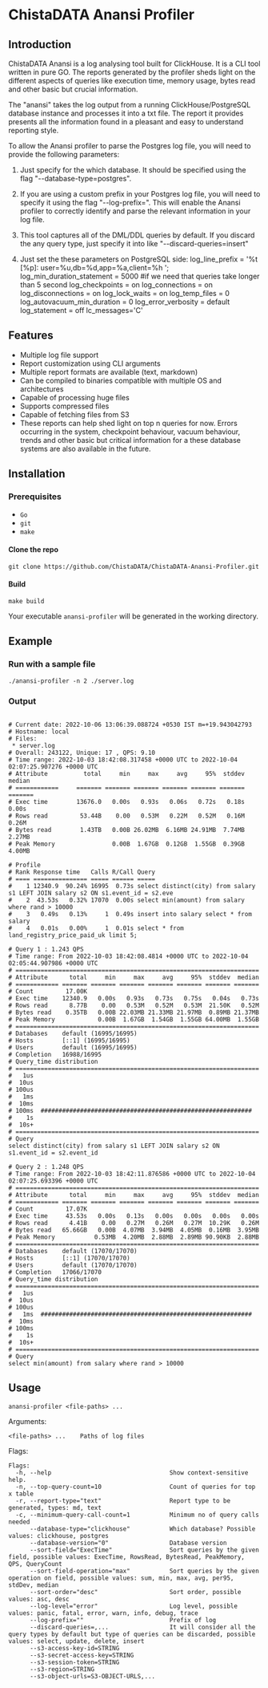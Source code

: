 # ChistaDATA Anansi Profiler

## Introduction

ChistaDATA Anansi is a log analysing tool built for ClickHouse.
It is a CLI tool written in pure GO.
The reports generated by the profiler sheds light on the different aspects of queries
like execution time, memory usage, bytes read and other basic but crucial information.

The "anansi" takes the log output from a running ClickHouse/PostgreSQL database instance and processes it into a txt file. The report it provides presents all the information found in a pleasant and easy to understand reporting style.

To allow the Anansi profiler to parse the Postgres log file, you will need to provide the following parameters:

1. Just specify for the which database. It should be specified using the flag "--database-type=postgres".

2. If you are using a custom prefix in your Postgres log file, you will need to specify it using the flag "--log-prefix=<YOUR PREFIX>". This will enable the Anansi profiler to correctly identify and parse the relevant information in your log file.

3. This tool captures all of the DML/DDL queries by default. If you discard the any query type, just specify it into like "--discard-queries=insert"

4. Just set the these parameters on PostgreSQL side:
log_line_prefix = '%t [%p]: user=%u,db=%d,app=%a,client=%h ';
log_min_duration_statement = 5000 #if we need that queries take longer than 5 second
log_checkpoints = on
log_connections = on
log_disconnections = on
log_lock_waits = on
log_temp_files = 0
log_autovacuum_min_duration = 0
log_error_verbosity = default
log_statement = off
lc_messages='C'

## Features

* Multiple log file support
* Report customization using CLI arguments
* Multiple report formats are available (text, markdown)
* Can be compiled to binaries compatible with multiple OS and architectures
* Capable of processing huge files
* Supports compressed files
* Capable of fetching files from S3
* These reports can help shed light on top n queries for now. Errors occurring in the system, checkpoint behaviour, vacuum behaviour, trends and other basic but critical information for a these database systems are also available in the future.

## Installation

### Prerequisites

* `Go`
* `git`
* `make`

#### Clone the repo

```shell
git clone https://github.com/ChistaDATA/ChistaDATA-Anansi-Profiler.git
```

#### Build

```shell
make build
```

Your executable `anansi-profiler` will be generated in the working directory.

## Example

### Run with a sample file

```shell
./anansi-profiler -n 2 ./server.log
```

### Output

```shell

# Current date: 2022-10-06 13:06:39.088724 +0530 IST m=+19.943042793
# Hostname: local
# Files:
 * server.log
# Overall: 243122, Unique: 17 , QPS: 9.10
# Time range: 2022-10-03 18:42:08.317458 +0000 UTC to 2022-10-04 02:07:25.907276 +0000 UTC
# Attribute          total     min     max     avg     95%  stddev  median
# ============     ======= ======= ======= ======= ======= ======= =======
# Exec time        13676.0   0.00s   0.93s   0.06s   0.72s   0.18s   0.00s
# Rows read         53.44B    0.00   0.53M   0.22M   0.52M   0.16M   0.26M
# Bytes read        1.43TB   0.00B 26.02MB  6.16MB 24.91MB  7.74MB  2.27MB
# Peak Memory                0.00B  1.67GB  0.12GB  1.55GB  0.39GB  4.00MB

# Profile
# Rank Response time   Calls R/Call Query
# ==== =============== ===== ====== =====
#    1 12340.9  90.24% 16995  0.73s select distinct(city) from salary s1 LEFT JOIN salary s2 ON s1.event_id = s2.eve
#    2  43.53s   0.32% 17070  0.00s select min(amount) from salary where rand > 10000
#    3   0.49s   0.13%     1  0.49s insert into salary select * from salary
#    4   0.01s   0.00%     1  0.01s select * from land_registry_price_paid_uk limit 5;

# Query 1 : 1.243 QPS
# Time range: From 2022-10-03 18:42:08.4814 +0000 UTC to 2022-10-04 02:05:44.907986 +0000 UTC
# ====================================================================
# Attribute      total     min     max     avg     95%  stddev  median
# ============ ======= ======= ======= ======= ======= ======= =======
# Count         17.00K 
# Exec time    12340.9   0.00s   0.93s   0.73s   0.75s   0.04s   0.73s
# Rows read      8.77B    0.00   0.53M   0.52M   0.53M  21.50K   0.52M
# Bytes read    0.35TB   0.00B 22.03MB 21.33MB 21.97MB  0.89MB 21.37MB
# Peak Memory            0.00B  1.67GB  1.54GB  1.55GB 64.00MB  1.55GB
# ====================================================================
# Databases    default (16995/16995)  
# Hosts        [::1] (16995/16995)  
# Users        default (16995/16995)  
# Completion   16988/16995
# Query_time distribution
# ====================================================================
#   1us  
#  10us  
# 100us  
#   1ms  
#  10ms  
# 100ms  ###########################################################
#    1s  
#  10s+  
# ====================================================================
# Query
select distinct(city) from salary s1 LEFT JOIN salary s2 ON s1.event_id = s2.event_id 

# Query 2 : 1.248 QPS
# Time range: From 2022-10-03 18:42:11.876586 +0000 UTC to 2022-10-04 02:07:25.693396 +0000 UTC
# ====================================================================
# Attribute      total     min     max     avg     95%  stddev  median
# ============ ======= ======= ======= ======= ======= ======= =======
# Count         17.07K 
# Exec time     43.53s   0.00s   0.13s   0.00s   0.00s   0.00s   0.00s
# Rows read      4.41B    0.00   0.27M   0.26M   0.27M  10.29K   0.26M
# Bytes read   65.66GB   0.00B  4.07MB  3.94MB  4.05MB  0.16MB  3.95MB
# Peak Memory           0.53MB  4.20MB  2.88MB  2.89MB 90.90KB  2.88MB
# ====================================================================
# Databases    default (17070/17070)  
# Hosts        [::1] (17070/17070)  
# Users        default (17070/17070)  
# Completion   17066/17070
# Query_time distribution
# ====================================================================
#   1us  
#  10us  
# 100us  
#   1ms  ###########################################################
#  10ms  
# 100ms  
#    1s  
#  10s+  
# ====================================================================
# Query
select min(amount) from salary where rand > 10000

```

## Usage

```shell
anansi-profiler <file-paths> ...
```

Arguments:

```shell
<file-paths> ...    Paths of log files
```

Flags:

```shell
Flags:
  -h, --help                                 Show context-sensitive help.
  -n, --top-query-count=10                   Count of queries for top x table
  -r, --report-type="text"                   Report type to be generated, types: md, text
  -c, --minimum-query-call-count=1           Minimum no of query calls needed
      --database-type="clickhouse"           Which database? Possible values: clickhouse, postgres
      --database-version="0"                 Database version
      --sort-field="ExecTime"                Sort queries by the given field, possible values: ExecTime, RowsRead, BytesRead, PeakMemory, QPS, QueryCount
      --sort-field-operation="max"           Sort queries by the given operation on field, possible values: sum, min, max, avg, per95, stdDev, median
      --sort-order="desc"                    Sort order, possible values: asc, desc
      --log-level="error"                    Log level, possible values: panic, fatal, error, warn, info, debug, trace
      --log-prefix=""                        Prefix of log
      --discard-queries=,...                 It will consider all the query types by default but type of queries can be discarded, possible values: select, update, delete, insert
      --s3-access-key-id=STRING
      --s3-secret-access-key=STRING
      --s3-session-token=STRING
      --s3-region=STRING
      --s3-object-urls=S3-OBJECT-URLS,...

```
